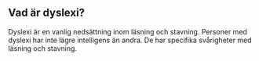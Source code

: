 ## Vad är dyslexi?
Dyslexi är en vanlig nedsättning inom läsning och stavning. Personer med dyslexi har inte lägre intelligens än andra. De har specifika svårigheter med läsning och stavning.

